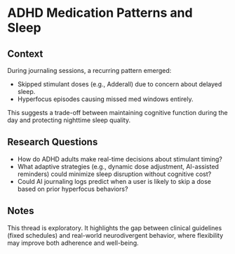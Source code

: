 # ADHD Medication Patterns and Sleep

## Context
During journaling sessions, a recurring pattern emerged:
- Skipped stimulant doses (e.g., Adderall) due to concern about delayed sleep.
- Hyperfocus episodes causing missed med windows entirely.

This suggests a trade-off between maintaining cognitive function during the day and protecting nighttime sleep quality.

## Research Questions
- How do ADHD adults make real-time decisions about stimulant timing?
- What adaptive strategies (e.g., dynamic dose adjustment, AI-assisted reminders) could minimize sleep disruption without cognitive cost?
- Could AI journaling logs predict when a user is likely to skip a dose based on prior hyperfocus behaviors?

## Notes
This thread is exploratory. It highlights the gap between clinical guidelines (fixed schedules) and real-world neurodivergent behavior, where flexibility may improve both adherence and well-being.
